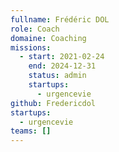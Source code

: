 ```yaml
---
fullname: Frédéric DOL
role: Coach
domaine: Coaching
missions:
  - start: 2021-02-24
    end: 2024-12-31
    status: admin
    startups:
      - urgencevie
github: Fredericdol
startups:
  - urgencevie
teams: []
---
```

